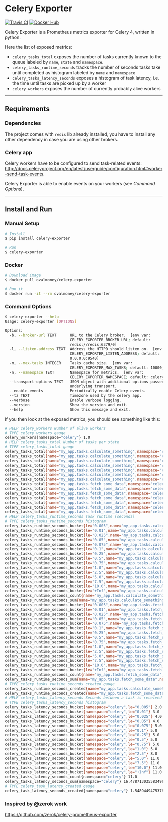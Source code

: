 # Celery Exporter

[![Travis CI](https://img.shields.io/travis/OvalMoney/celery-exporter.svg?style=flat)](https://travis-ci.org/OvalMoney/celery-exporter)
[![Docker Hub](https://img.shields.io/docker/automated/ovalmoney/celery-exporter.svg?style=flat)](https://hub.docker.com/r/ovalmoney/celery-exporter/)

Celery Exporter is a Prometheus metrics exporter for Celery 4, written in python.

Here the list of exposed metrics:

* `celery_tasks_total` exposes the number of tasks currently known to the queue
  labeled by `name`, `state` and `namespace`.
* `celery_tasks_runtime_seconds` tracks the number of seconds tasks take
  until completed as histogram labeled by `name` and `namespace`
* `celery_tasks_latency_seconds` exposes a histogram of task latency, i.e. the time until
  tasks are picked up by a worker
* `celery_workers` exposes the number of currently probably alive workers

---
## Requirements


### Dependencies
The project comes with `redis` lib already installed, you have to install any other dependency in case you are using other brokers. 

### Celery app
Celery workers have to be configured to send task-related events:
http://docs.celeryproject.org/en/latest/userguide/configuration.html#worker-send-task-events.

Celery Exporter is able to enable events on your workers (see _Command Options_).

---
## Install and Run

### Manual Setup
```bash
# Install
$ pip install celery-exporter

# Run
$ celery-exporter
```

### Docker
```bash
# Download image
$ docker pull ovalmoney/celery-exporter

# Run it
$ docker run -it --rm ovalmoney/celery-exporter
```

### Command Options

```bash
$ celery-exporter --help
Usage: celery-exporter [OPTIONS]

Options:
  -b, --broker-url TEXT      URL to the Celery broker.  [env var:
                             CELERY_EXPORTER_BROKER_URL; default:
                             redis://redis:6379/0]
  -l, --listen-address TEXT  Address the HTTPD should listen on.  [env var:
                             CELERY_EXPORTER_LISTEN_ADDRESS; default:
                             0.0.0.0:9540]
  -m, --max-tasks INTEGER    Tasks cache size.  [env var:
                             CELERY_EXPORTER_MAX_TASKS; default: 10000]
  -n, --namespace TEXT       Namespace for metrics.  [env var:
                             CELERY_EXPORTER_NAMESPACE; default: celery]
  --transport-options TEXT   JSON object with additional options passed to the
                             underlying transport.
  --enable-events            Periodically enable Celery events.
  --tz TEXT                  Timezone used by the celery app.
  --verbose                  Enable verbose logging.
  --version                  Show the version and exit.
  --help                     Show this message and exit.
```


If you then look at the exposed metrics, you should see something like this:
```bash
# HELP celery_workers Number of alive workers
# TYPE celery_workers gauge
celery_workers{namespace="celery"} 1.0
# HELP celery_tasks_total Number of tasks per state
# TYPE celery_tasks_total gauge
celery_tasks_total{name="my_app.tasks.calculate_something",namespace="celery",state="RECEIVED"} 0.0
celery_tasks_total{name="my_app.tasks.calculate_something",namespace="celery",state="PENDING"} 0.0
celery_tasks_total{name="my_app.tasks.calculate_something",namespace="celery",state="STARTED"} 0.0
celery_tasks_total{name="my_app.tasks.calculate_something",namespace="celery",state="RETRY"} 0.0
celery_tasks_total{name="my_app.tasks.calculate_something",namespace="celery",state="FAILURE"} 0.0
celery_tasks_total{name="my_app.tasks.calculate_something",namespace="celery",state="REVOKED"} 0.0
celery_tasks_total{name="my_app.tasks.calculate_something",namespace="celery",state="SUCCESS"} 1.0
celery_tasks_total{name="my_app.tasks.fetch_some_data",namespace="celery",state="RECEIVED"} 3.0
celery_tasks_total{name="my_app.tasks.fetch_some_data",namespace="celery",state="PENDING"} 0.0
celery_tasks_total{name="my_app.tasks.fetch_some_data",namespace="celery",state="STARTED"} 1.0
celery_tasks_total{name="my_app.tasks.fetch_some_data",namespace="celery",state="RETRY"} 2.0
celery_tasks_total{name="my_app.tasks.fetch_some_data",namespace="celery",state="FAILURE"} 1.0
celery_tasks_total{name="my_app.tasks.fetch_some_data",namespace="celery",state="REVOKED"} 0.0
celery_tasks_total{name="my_app.tasks.fetch_some_data",namespace="celery",state="SUCCESS"} 7.0
# HELP celery_tasks_runtime_seconds Task runtime (seconds)
# TYPE celery_tasks_runtime_seconds histogram
celery_tasks_runtime_seconds_bucket{le="0.005",name="my_app.tasks.calculate_something",namespace="celery"} 29.0
celery_tasks_runtime_seconds_bucket{le="0.01",name="my_app.tasks.calculate_something",namespace="celery"} 29.0
celery_tasks_runtime_seconds_bucket{le="0.025",name="my_app.tasks.calculate_something",namespace="celery"} 29.0
celery_tasks_runtime_seconds_bucket{le="0.05",name="my_app.tasks.calculate_something",namespace="celery"} 29.0
celery_tasks_runtime_seconds_bucket{le="0.075",name="my_app.tasks.calculate_something",namespace="celery"} 29.0
celery_tasks_runtime_seconds_bucket{le="0.1",name="my_app.tasks.calculate_something",namespace="celery"} 29.0
celery_tasks_runtime_seconds_bucket{le="0.25",name="my_app.tasks.calculate_something",namespace="celery"} 29.0
celery_tasks_runtime_seconds_bucket{le="0.5",name="my_app.tasks.calculate_something",namespace="celery"} 29.0
celery_tasks_runtime_seconds_bucket{le="0.75",name="my_app.tasks.calculate_something",namespace="celery"} 29.0
celery_tasks_runtime_seconds_bucket{le="1.0",name="my_app.tasks.calculate_something",namespace="celery"} 29.0
celery_tasks_runtime_seconds_bucket{le="2.5",name="my_app.tasks.calculate_something",namespace="celery"} 29.0
celery_tasks_runtime_seconds_bucket{le="5.0",name="my_app.tasks.calculate_something",namespace="celery"} 29.0
celery_tasks_runtime_seconds_bucket{le="7.5",name="my_app.tasks.calculate_something",namespace="celery"} 29.0
celery_tasks_runtime_seconds_bucket{le="10.0",name="my_app.tasks.calculate_something",namespace="celery"} 29.0
celery_tasks_runtime_seconds_bucket{le="+Inf",name="my_app.tasks.calculate_something",namespace="celery"} 29.0
celery_tasks_runtime_seconds_count{name="my_app.tasks.calculate_something",namespace="celery"} 29.0
celery_tasks_runtime_seconds_sum{name="my_app.tasks.calculate_something",namespace="celery"} 0.04020289977779612
celery_tasks_runtime_seconds_bucket{le="0.005",name="my_app.tasks.fetch_some_data",namespace="celery"} 2.0
celery_tasks_runtime_seconds_bucket{le="0.01",name="my_app.tasks.fetch_some_data",namespace="celery"} 2.0
celery_tasks_runtime_seconds_bucket{le="0.025",name="my_app.tasks.fetch_some_data",namespace="celery"} 2.0
celery_tasks_runtime_seconds_bucket{le="0.05",name="my_app.tasks.fetch_some_data",namespace="celery"} 2.0
celery_tasks_runtime_seconds_bucket{le="0.075",name="my_app.tasks.fetch_some_data",namespace="celery"} 2.0
celery_tasks_runtime_seconds_bucket{le="0.1",name="my_app.tasks.fetch_some_data",namespace="celery"} 2.0
celery_tasks_runtime_seconds_bucket{le="0.25",name="my_app.tasks.fetch_some_data",namespace="celery"} 2.0
celery_tasks_runtime_seconds_bucket{le="0.5",name="my_app.tasks.fetch_some_data",namespace="celery"} 2.0
celery_tasks_runtime_seconds_bucket{le="0.75",name="my_app.tasks.fetch_some_data",namespace="celery"} 2.0
celery_tasks_runtime_seconds_bucket{le="1.0",name="my_app.tasks.fetch_some_data",namespace="celery"} 2.0
celery_tasks_runtime_seconds_bucket{le="2.5",name="my_app.tasks.fetch_some_data",namespace="celery"} 2.0
celery_tasks_runtime_seconds_bucket{le="5.0",name="my_app.tasks.fetch_some_data",namespace="celery"} 2.0
celery_tasks_runtime_seconds_bucket{le="7.5",name="my_app.tasks.fetch_some_data",namespace="celery"} 2.0
celery_tasks_runtime_seconds_bucket{le="10.0",name="my_app.tasks.fetch_some_data",namespace="celery"} 2.0
celery_tasks_runtime_seconds_bucket{le="+Inf",name="my_app.tasks.fetch_some_data",namespace="celery"} 2.0
celery_tasks_runtime_seconds_count{name="my_app.tasks.fetch_some_data",namespace="celery"} 2.0
celery_tasks_runtime_seconds_sum{name="my_app.tasks.fetch_some_data",namespace="celery"} 0.00402028997777961
# TYPE celery_tasks_runtime_seconds_created gauge
celery_tasks_runtime_seconds_created{name="my_app.tasks.calculate_something",namespace="celery"} 1.548944949810905e+09
celery_tasks_runtime_seconds_created{name="my_app.tasks.fetch_some_data",namespace="celery"} 1.5489449550243628e+09
# HELP celery_tasks_latency_seconds Seconds between a task is received and started.
# TYPE celery_tasks_latency_seconds histogram
celery_tasks_latency_seconds_bucket{namespace="celery",le="0.005"} 2.0
celery_tasks_latency_seconds_bucket{namespace="celery",le="0.01"} 3.0
celery_tasks_latency_seconds_bucket{namespace="celery",le="0.025"} 4.0
celery_tasks_latency_seconds_bucket{namespace="celery",le="0.05"} 4.0
celery_tasks_latency_seconds_bucket{namespace="celery",le="0.075"} 5.0
celery_tasks_latency_seconds_bucket{namespace="celery",le="0.1"} 5.0
celery_tasks_latency_seconds_bucket{namespace="celery",le="0.25"} 5.0
celery_tasks_latency_seconds_bucket{namespace="celery",le="0.5"} 5.0
celery_tasks_latency_seconds_bucket{namespace="celery",le="0.75"} 5.0
celery_tasks_latency_seconds_bucket{namespace="celery",le="1.0"} 5.0
celery_tasks_latency_seconds_bucket{namespace="celery",le="2.5"} 8.0
celery_tasks_latency_seconds_bucket{namespace="celery",le="5.0"} 11.0
celery_tasks_latency_seconds_bucket{namespace="celery",le="7.5"} 11.0
celery_tasks_latency_seconds_bucket{namespace="celery",le="10.0"} 11.0
celery_tasks_latency_seconds_bucket{namespace="celery",le="+Inf"} 11.0
celery_tasks_latency_seconds_count{namespace="celery"} 11.0
celery_tasks_latency_seconds_sum{namespace="celery"} 16.478713035583496
# TYPE celery_task_latency_created gauge
celery_task_latency_seconds_created{namespace="celery"} 1.5489449475378375e+09
```

### Inspired by @zerok work
https://github.com/zerok/celery-prometheus-exporter
